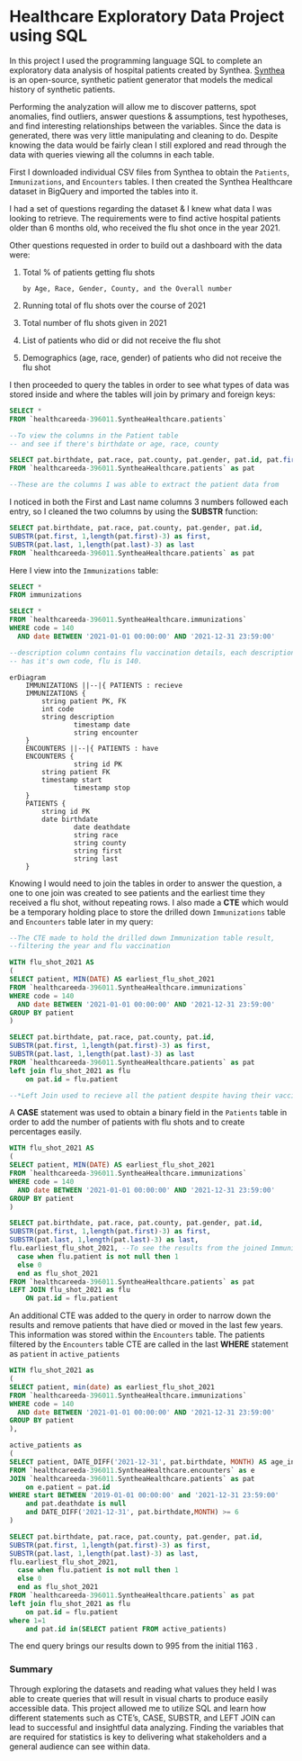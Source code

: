 # Healthcare Exploratory Data Project using SQL

In this project I used the programming language SQL to complete an exploratory data analysis of hospital patients created by Synthea. [Synthea](https://synthetichealth.github.io/synthea/) is an open-source, synthetic patient generator that models the medical history of synthetic patients.

Performing the analyzation will allow me to discover patterns, spot anomalies, find outliers, answer questions & assumptions, test hypotheses, and find interesting relationships between the variables. Since the data is generated, there was very little manipulating and cleaning to do. Despite knowing the data would be fairly clean I still explored and read through the data with queries viewing all the columns in each table.

First I downloaded individual CSV files from Synthea to obtain the `Patients`, `Immunizations`, and `Encounters` tables. I then created the Synthea Healthcare dataset in BigQuery and imported the tables into it. 

I had a set of questions regarding the dataset & I knew what data I was looking to retrieve. The requirements were to find active hospital patients older than 6 months old, who received the flu shot once in the year 2021.

Other questions requested in order to build out a dashboard with the data were:

1. Total % of patients getting flu shots

       by Age, Race, Gender, County, and the Overall number

1. Running total of flu shots over the course of 2021
2. Total number of flu shots given in 2021
3. List of patients who did or did not receive the flu shot
4. Demographics (age, race, gender) of patients who did not receive the flu shot

I then proceeded to query the tables in order to see what types of data was stored inside and where the tables will join by primary and foreign keys:

```sql
SELECT *
FROM `healthcareeda-396011.SyntheaHealthcare.patients`

--To view the columns in the Patient table 
-- and see if there's birthdate or age, race, county

SELECT pat.birthdate, pat.race, pat.county, pat.gender, pat.id, pat.first, pat.last
FROM `healthcareeda-396011.SyntheaHealthcare.patients` as pat

--These are the columns I was able to extract the patient data from
```

I noticed in both the First and Last name columns  3 numbers followed each entry, so I cleaned the two columns by using the **SUBSTR** function:

```sql
SELECT pat.birthdate, pat.race, pat.county, pat.gender, pat.id, 
SUBSTR(pat.first, 1,length(pat.first)-3) as first, 
SUBSTR(pat.last, 1,length(pat.last)-3) as last
FROM `healthcareeda-396011.SyntheaHealthcare.patients` as pat
```

Here I view into the `Immunizations` table:

```sql
SELECT *
FROM immunizations

SELECT *
FROM `healthcareeda-396011.SyntheaHealthcare.immunizations`
WHERE code = 140
  AND date BETWEEN '2021-01-01 00:00:00' AND '2021-12-31 23:59:00'

--description column contains flu vaccination details, each description 
-- has it's own code, flu is 140. 
```

```mermaid
erDiagram
    IMMUNIZATIONS ||--|{ PATIENTS : recieve
    IMMUNIZATIONS {
        string patient PK, FK
        int code
        string description
				timestamp date
				string encounter
    }
    ENCOUNTERS ||--|{ PATIENTS : have
    ENCOUNTERS {
				string id PK
        string patient FK 
        timestamp start
				timestamp stop
    }
    PATIENTS {
        string id PK
        date birthdate
				date deathdate
				string race
				string county
				string first
				string last
    }

```

Knowing I would need to join the tables in order to answer the question, a one to one  join was created to see patients and the earliest time they received a flu shot, without repeating rows. I also made a **CTE** which would be a temporary holding place to store the drilled down `Immunizations` table and `Encounters` table later in my query:

```sql
--The CTE made to hold the drilled down Immunization table result, 
--filtering the year and flu vaccination 

WITH flu_shot_2021 AS
(
SELECT patient, MIN(DATE) AS earliest_flu_shot_2021
FROM `healthcareeda-396011.SyntheaHealthcare.immunizations`
WHERE code = 140
  AND date BETWEEN '2021-01-01 00:00:00' AND '2021-12-31 23:59:00'
GROUP BY patient
)

SELECT pat.birthdate, pat.race, pat.county, pat.id, 
SUBSTR(pat.first, 1,length(pat.first)-3) as first, 
SUBSTR(pat.last, 1,length(pat.last)-3) as last
FROM `healthcareeda-396011.SyntheaHealthcare.patients` as pat
left join flu_shot_2021 as flu
	on pat.id = flu.patient

--*Left Join used to recieve all the patient despite having their vaccinations or not
```

A **CASE** statement was used to obtain a binary field in the `Patients` table  in order to add  the number of patients with flu shots and to create percentages easily.

```sql
WITH flu_shot_2021 AS
(
SELECT patient, MIN(DATE) AS earliest_flu_shot_2021
FROM `healthcareeda-396011.SyntheaHealthcare.immunizations`
WHERE code = 140
  AND date BETWEEN '2021-01-01 00:00:00' AND '2021-12-31 23:59:00'
GROUP BY patient
)

SELECT pat.birthdate, pat.race, pat.county, pat.gender, pat.id, 
SUBSTR(pat.first, 1,length(pat.first)-3) as first, 
SUBSTR(pat.last, 1,length(pat.last)-3) as last,
flu.earliest_flu_shot_2021, --To see the results from the joined Immunization table --
  case when flu.patient is not null then 1
  else 0
  end as flu_shot_2021
FROM `healthcareeda-396011.SyntheaHealthcare.patients` as pat
LEFT JOIN flu_shot_2021 as flu
	ON pat.id = flu.patient
```

An additional CTE was added to the query in order to narrow down the results and remove patients that have died or moved in the last few years. This information was stored within the `Encounters` table.
The patients filtered by the `Encounters` table CTE are called in the last **WHERE** statement as `patient` in `active_patients`

```sql
WITH flu_shot_2021 as
(
SELECT patient, min(date) as earliest_flu_shot_2021
FROM `healthcareeda-396011.SyntheaHealthcare.immunizations`
WHERE code = 140
  AND date BETWEEN '2021-01-01 00:00:00' AND '2021-12-31 23:59:00'
GROUP BY patient
),

active_patients as
(
SELECT patient, DATE_DIFF('2021-12-31', pat.birthdate, MONTH) AS age_in_months
FROM `healthcareeda-396011.SyntheaHealthcare.encounters` as e
JOIN `healthcareeda-396011.SyntheaHealthcare.patients` as pat
	on e.patient = pat.id
WHERE start BETWEEN '2019-01-01 00:00:00' and '2021-12-31 23:59:00'
	and pat.deathdate is null
	and DATE_DIFF('2021-12-31', pat.birthdate,MONTH) >= 6
)

SELECT pat.birthdate, pat.race, pat.county, pat.gender, pat.id, 
SUBSTR(pat.first, 1,length(pat.first)-3) as first, 
SUBSTR(pat.last, 1,length(pat.last)-3) as last,
flu.earliest_flu_shot_2021, 
  case when flu.patient is not null then 1
  else 0
  end as flu_shot_2021
FROM `healthcareeda-396011.SyntheaHealthcare.patients` as pat
left join flu_shot_2021 as flu
	on pat.id = flu.patient
where 1=1
	and pat.id in(SELECT patient FROM active_patients) 
```

The end query brings our results down to 995 from the initial 1163 .

### Summary

 Through exploring the datasets and reading what values they held I was able to create queries that will result in visual charts to produce easily accessible data. This project allowed me to utilize SQL and learn how different statements such as CTE’s, CASE, SUBSTR, and LEFT JOIN can lead to successful and insightful data analyzing. Finding the variables that are required for statistics is key to delivering what stakeholders and a general audience can see within data.
